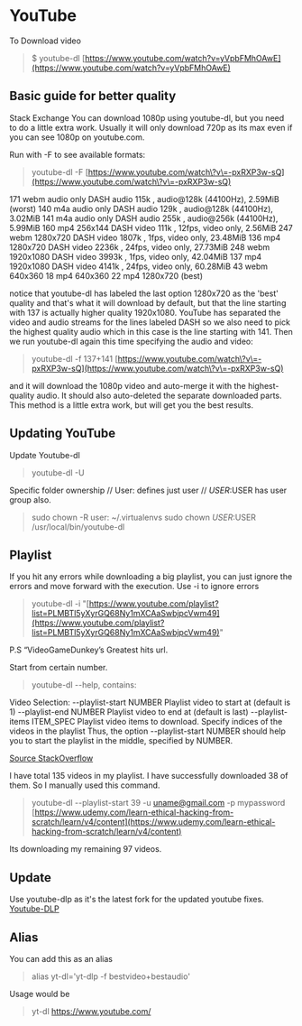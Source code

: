 # YouTube

To Download video

> $ youtube-dl [https://www.youtube.com/watch?v=yVpbFMhOAwE](https://www.youtube.com/watch?v=yVpbFMhOAwE)

## Basic guide for better quality

Stack Exchange You can download 1080p using youtube-dl, but you need to do a little extra work. Usually it will only download 720p as its max even if you can see 1080p on youtube.com.

Run with -F to see available formats:

> youtube-dl -F [https://www.youtube.com/watch\?v\=-pxRXP3w-sQ](https://www.youtube.com/watch\?v\=-pxRXP3w-sQ)

171 webm audio only DASH audio 115k , audio@128k \(44100Hz\), 2.59MiB \(worst\) 140 m4a audio only DASH audio 129k , audio@128k \(44100Hz\), 3.02MiB 141 m4a audio only DASH audio 255k , audio@256k \(44100Hz\), 5.99MiB 160 mp4 256x144 DASH video 111k , 12fps, video only, 2.56MiB 247 webm 1280x720 DASH video 1807k , 1fps, video only, 23.48MiB 136 mp4 1280x720 DASH video 2236k , 24fps, video only, 27.73MiB 248 webm 1920x1080 DASH video 3993k , 1fps, video only, 42.04MiB 137 mp4 1920x1080 DASH video 4141k , 24fps, video only, 60.28MiB 43 webm 640x360 18 mp4 640x360 22 mp4 1280x720 \(best\)

notice that youtube-dl has labeled the last option 1280x720 as the 'best' quality and that's what it will download by default, but that the line starting with 137 is actually higher quality 1920x1080. YouTube has separated the video and audio streams for the lines labeled DASH so we also need to pick the highest quality audio which in this case is the line starting with 141. Then we run youtube-dl again this time specifying the audio and video:

> youtube-dl -f 137+141 [https://www.youtube.com/watch\?v\=-pxRXP3w-sQ](https://www.youtube.com/watch\?v\=-pxRXP3w-sQ)

and it will download the 1080p video and auto-merge it with the highest-quality audio. It should also auto-deleted the separate downloaded parts. This method is a little extra work, but will get you the best results.

## Updating YouTube

Update Youtube-dl

> youtube-dl -U

Specific folder ownership // User: defines just user // $USER:$USER has user group also.

> sudo chown -R user: ~/.virtualenvs sudo chown $USER:$USER /usr/local/bin/youtube-dl

## Playlist

If you hit any errors while downloading a big playlist, you can just ignore the errors and move forward with the execution. Use -i to ignore errors

> youtube-dl -i "[https://www.youtube.com/playlist?list=PLMBTl5yXyrGQ68Ny1mXCAaSwbjpcVwm49](https://www.youtube.com/playlist?list=PLMBTl5yXyrGQ68Ny1mXCAaSwbjpcVwm49)"

P.S “VideoGameDunkey’s Greatest hits url.

Start from certain number.

> youtube-dl --help, contains:

Video Selection: --playlist-start NUMBER Playlist video to start at \(default is 1\) --playlist-end NUMBER Playlist video to end at \(default is last\) --playlist-items ITEM\_SPEC Playlist video items to download. Specify indices of the videos in the playlist Thus, the option --playlist-start NUMBER should help you to start the playlist in the middle, specified by NUMBER.

[Source StackOverflow](https://stackoverflow.com/questions/44610370/how-to-use-youtube-dl-script-to-download-starting-from-some-index-in-a-playlist)

I have total 135 videos in my playlist. I have successfully downloaded 38 of them. So I manually used this command.

> youtube-dl --playlist-start 39 -u uname@gmail.com -p mypassword [https://www.udemy.com/learn-ethical-hacking-from-scratch/learn/v4/content](https://www.udemy.com/learn-ethical-hacking-from-scratch/learn/v4/content)

Its downloading my remaining 97 videos.

## Update

Use youtube-dlp as it's the latest fork for the updated youtube fixes.
[Youtube-DLP](https://github.com/yt-dlp/yt-dlp/)

## Alias

You can add this as an alias

> alias yt-dl='yt-dlp -f bestvideo+bestaudio'

Usage would be 
> yt-dl https://www.youtube.com/